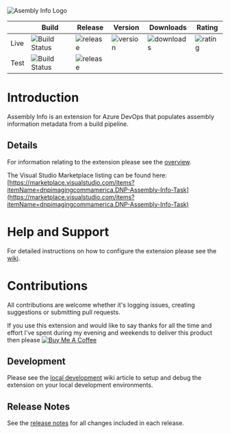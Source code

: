 ![Asembly Info Logo](./src/images/logo_large.png)

|      | Build | Release | Version | Downloads | Rating |
|------|-------|---------|---------|-----------|--------|
| Live | ![Build Status](https://dev.azure.com/dnpphoto/AzureDevOpsExtensions/_apis/build/status%2Fdnp-assemblyinfo-task?branchName=master&jobName=Package%20Extension%20-%20Production) | ![release](https://dnpphoto.vsrm.visualstudio.com/_apis/public/Release/badge/86c93e13-9469-4df8-95f0-98c43c760a09/1/99) | ![version](https://img.shields.io/visual-studio-marketplace/v/dnpimagingcommamerica.DNP-Assembly-Info-Task?logo=tfs) | ![downloads](https://img.shields.io/visual-studio-marketplace/azure-devops/installs/total/dnpimagingcommamerica.DNP-Assembly-Info-Task?label=downloads&logo=tfs&color=informational) | ![rating](https://img.shields.io/visual-studio-marketplace/r/dnpimagingcommamerica.DNP-Assembly-Info-Task?logo=tfs&color=informational) |
| Test | ![Build Status](https://dev.azure.com/dnpphoto/AzureDevOpsExtensions/_apis/build/status%2Fdnp-assemblyinfo-task?branchName=master&jobName=Package%20Extension%20-%20Test) | ![release](https://dnpphoto.vsrm.visualstudio.com/_apis/public/Release/badge/86c93e13-9469-4df8-95f0-98c43c760a09/1/98) |     |     |     |

# Introduction
Assembly Info is an extension for Azure DevOps that populates assembly information metadata from a build pipeline.

## Details
For information relating to the extension please see the [overview](./src/Overview.md).  

The Visual Studio Marketplace listing can be found here:  
[https://marketplace.visualstudio.com/items?itemName=dnpimagingcommamerica.DNP-Assembly-Info-Task](https://marketplace.visualstudio.com/items?itemName=dnpimagingcommamerica.DNP-Assembly-Info-Task)

# Help and Support
For detailed instructions on how to configure the extension please see the [wiki](https://github.com/timkatje/vsts-assemblyinfo-task/wiki).

# Contributions
All contributions are welcome whether it's logging issues, creating suggestions or submitting pull requests.  

If you use this extension and would like to say thanks for all the time and effort I've spent during my evening and weekends to deliver this product then please <a href="https://www.buymeacoffee.com/bleddynrichards" target="_blank"><img src="https://www.buymeacoffee.com/assets/img/custom_images/orange_img.png" alt="Buy Me A Coffee" style="height: auto !important;width: auto !important;" ></a>

## Development
Please see the [local development](https://github.com/timkatje/vsts-assemblyinfo-task/wiki/Local-Development) wiki article to setup and debug the extension on your local development environments.

## Release Notes
See the [release notes](ReleaseNotes.md) for all changes included in each release.
